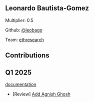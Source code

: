 ## Leonardo Bautista-Gomez
Multiplier: 0.5

Github: [@leobago](https://github.com/leobago)

Team: [ethresearch](https://ethresear.ch/u/leobago/)

## Contributions
## Q1 2025

[documentation](https://github.com/protocolguild/documentation)
* [Review] [Add Agnish Ghosh](https://github.com/protocolguild/documentation/pull/312#pullrequestreview-2567048144)
